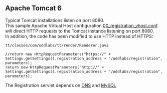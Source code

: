 ## Apache Tomcat 6
Typical Tomcat installations listen on port 8080.
<br />
This sample Apache Virtual Host configuration [00_registration_vhost.conf](00_registration_vhost.conf) will direct HTTP requests to the Tomcat instance listening on port 8080.
<br />
In addition, the code has been modified to use HTTP instead of HTTPS:
```
tt/classes/com/oddlabs/tt/render/Renderer.java

//return new HttpRequestParameters("https://" + Settings.getSettings().registration_address + "/oddlabs/registration", parameters);
return new HttpRequestParameters("http://" + Settings.getSettings().registration_address + "/oddlabs/registration", parameters);
```

The Registration servlet depends on [DNS](../dns/DNS.md) and [MySQL](../mysql/MYSQL.md)
